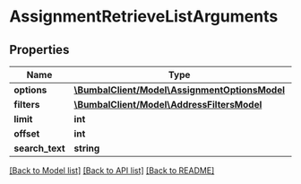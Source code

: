 # AssignmentRetrieveListArguments

## Properties
Name | Type | Description | Notes
------------ | ------------- | ------------- | -------------
**options** | [**\BumbalClient/Model\AssignmentOptionsModel**](AssignmentOptionsModel.md) |  | [optional] 
**filters** | [**\BumbalClient/Model\AddressFiltersModel**](AddressFiltersModel.md) |  | [optional] 
**limit** | **int** |  | [optional] 
**offset** | **int** |  | [optional] 
**search_text** | **string** |  | [optional] 

[[Back to Model list]](../README.md#documentation-for-models) [[Back to API list]](../README.md#documentation-for-api-endpoints) [[Back to README]](../README.md)


